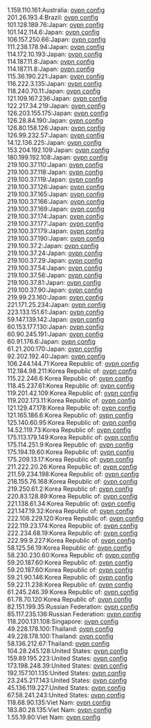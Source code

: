 1.159.110.161:Australia: [ovpn config](vpn/1_159_110_161.ovpn)  
201.26.193.4:Brazil: [ovpn config](vpn/201_26_193_4.ovpn)  
101.128.189.76:Japan: [ovpn config](vpn/101_128_189_76.ovpn)  
101.142.114.6:Japan: [ovpn config](vpn/101_142_114_6.ovpn)  
106.157.250.66:Japan: [ovpn config](vpn/106_157_250_66.ovpn)  
111.238.178.94:Japan: [ovpn config](vpn/111_238_178_94.ovpn)  
114.172.10.193:Japan: [ovpn config](vpn/114_172_10_193.ovpn)  
114.187.11.8:Japan: [ovpn config](vpn/114_187_11_8.ovpn)  
114.187.11.8:Japan: [ovpn config](vpn/114_187_11_8.ovpn)  
115.36.190.221:Japan: [ovpn config](vpn/115_36_190_221.ovpn)  
116.222.3.135:Japan: [ovpn config](vpn/116_222_3_135.ovpn)  
118.240.70.11:Japan: [ovpn config](vpn/118_240_70_11.ovpn)  
121.109.167.236:Japan: [ovpn config](vpn/121_109_167_236.ovpn)  
122.217.34.219:Japan: [ovpn config](vpn/122_217_34_219.ovpn)  
126.203.155.175:Japan: [ovpn config](vpn/126_203_155_175.ovpn)  
126.28.84.190:Japan: [ovpn config](vpn/126_28_84_190.ovpn)  
126.80.158.126:Japan: [ovpn config](vpn/126_80_158_126.ovpn)  
126.99.232.57:Japan: [ovpn config](vpn/126_99_232_57.ovpn)  
14.12.136.225:Japan: [ovpn config](vpn/14_12_136_225.ovpn)  
153.204.192.109:Japan: [ovpn config](vpn/153_204_192_109.ovpn)  
180.199.192.108:Japan: [ovpn config](vpn/180_199_192_108.ovpn)  
219.100.37.110:Japan: [ovpn config](vpn/219_100_37_110.ovpn)  
219.100.37.118:Japan: [ovpn config](vpn/219_100_37_118.ovpn)  
219.100.37.119:Japan: [ovpn config](vpn/219_100_37_119.ovpn)  
219.100.37.126:Japan: [ovpn config](vpn/219_100_37_126.ovpn)  
219.100.37.165:Japan: [ovpn config](vpn/219_100_37_165.ovpn)  
219.100.37.166:Japan: [ovpn config](vpn/219_100_37_166.ovpn)  
219.100.37.169:Japan: [ovpn config](vpn/219_100_37_169.ovpn)  
219.100.37.174:Japan: [ovpn config](vpn/219_100_37_174.ovpn)  
219.100.37.177:Japan: [ovpn config](vpn/219_100_37_177.ovpn)  
219.100.37.179:Japan: [ovpn config](vpn/219_100_37_179.ovpn)  
219.100.37.190:Japan: [ovpn config](vpn/219_100_37_190.ovpn)  
219.100.37.2:Japan: [ovpn config](vpn/219_100_37_2.ovpn)  
219.100.37.24:Japan: [ovpn config](vpn/219_100_37_24.ovpn)  
219.100.37.29:Japan: [ovpn config](vpn/219_100_37_29.ovpn)  
219.100.37.54:Japan: [ovpn config](vpn/219_100_37_54.ovpn)  
219.100.37.56:Japan: [ovpn config](vpn/219_100_37_56.ovpn)  
219.100.37.81:Japan: [ovpn config](vpn/219_100_37_81.ovpn)  
219.100.37.90:Japan: [ovpn config](vpn/219_100_37_90.ovpn)  
219.99.23.160:Japan: [ovpn config](vpn/219_99_23_160.ovpn)  
221.171.25.234:Japan: [ovpn config](vpn/221_171_25_234.ovpn)  
223.133.151.61:Japan: [ovpn config](vpn/223_133_151_61.ovpn)  
59.147.139.142:Japan: [ovpn config](vpn/59_147_139_142.ovpn)  
60.153.177.130:Japan: [ovpn config](vpn/60_153_177_130.ovpn)  
60.90.245.191:Japan: [ovpn config](vpn/60_90_245_191.ovpn)  
60.91.176.6:Japan: [ovpn config](vpn/60_91_176_6.ovpn)  
61.21.200.170:Japan: [ovpn config](vpn/61_21_200_170.ovpn)  
92.202.192.40:Japan: [ovpn config](vpn/92_202_192_40.ovpn)  
106.244.144.71:Korea Republic of: [ovpn config](vpn/106_244_144_71.ovpn)  
112.184.98.211:Korea Republic of: [ovpn config](vpn/112_184_98_211.ovpn)  
115.22.246.6:Korea Republic of: [ovpn config](vpn/115_22_246_6.ovpn)  
118.45.237.61:Korea Republic of: [ovpn config](vpn/118_45_237_61.ovpn)  
119.201.42.109:Korea Republic of: [ovpn config](vpn/119_201_42_109.ovpn)  
119.202.173.11:Korea Republic of: [ovpn config](vpn/119_202_173_11.ovpn)  
121.129.47.178:Korea Republic of: [ovpn config](vpn/121_129_47_178.ovpn)  
121.165.186.6:Korea Republic of: [ovpn config](vpn/121_165_186_6.ovpn)  
125.140.60.95:Korea Republic of: [ovpn config](vpn/125_140_60_95.ovpn)  
14.52.119.73:Korea Republic of: [ovpn config](vpn/14_52_119_73.ovpn)  
175.113.179.149:Korea Republic of: [ovpn config](vpn/175_113_179_149.ovpn)  
175.114.251.9:Korea Republic of: [ovpn config](vpn/175_114_251_9.ovpn)  
175.194.19.60:Korea Republic of: [ovpn config](vpn/175_194_19_60.ovpn)  
175.209.13.17:Korea Republic of: [ovpn config](vpn/175_209_13_17.ovpn)  
211.222.20.26:Korea Republic of: [ovpn config](vpn/211_222_20_26.ovpn)  
211.59.234.198:Korea Republic of: [ovpn config](vpn/211_59_234_198.ovpn)  
218.155.76.168:Korea Republic of: [ovpn config](vpn/218_155_76_168.ovpn)  
219.250.61.2:Korea Republic of: [ovpn config](vpn/219_250_61_2.ovpn)  
220.83.128.89:Korea Republic of: [ovpn config](vpn/220_83_128_89.ovpn)  
221.138.61.34:Korea Republic of: [ovpn config](vpn/221_138_61_34.ovpn)  
221.147.19.32:Korea Republic of: [ovpn config](vpn/221_147_19_32.ovpn)  
222.108.229.120:Korea Republic of: [ovpn config](vpn/222_108_229_120.ovpn)  
222.119.23.174:Korea Republic of: [ovpn config](vpn/222_119_23_174.ovpn)  
222.234.68.19:Korea Republic of: [ovpn config](vpn/222_234_68_19.ovpn)  
222.99.9.227:Korea Republic of: [ovpn config](vpn/222_99_9_227.ovpn)  
58.125.56.19:Korea Republic of: [ovpn config](vpn/58_125_56_19.ovpn)  
58.230.230.60:Korea Republic of: [ovpn config](vpn/58_230_230_60.ovpn)  
59.20.187.60:Korea Republic of: [ovpn config](vpn/59_20_187_60.ovpn)  
59.20.187.60:Korea Republic of: [ovpn config](vpn/59_20_187_60.ovpn)  
59.21.90.146:Korea Republic of: [ovpn config](vpn/59_21_90_146.ovpn)  
59.22.11.238:Korea Republic of: [ovpn config](vpn/59_22_11_238.ovpn)  
61.245.246.39:Korea Republic of: [ovpn config](vpn/61_245_246_39.ovpn)  
61.78.70.120:Korea Republic of: [ovpn config](vpn/61_78_70_120.ovpn)  
82.151.199.35:Russian Federation: [ovpn config](vpn/82_151_199_35.ovpn)  
85.117.235.136:Russian Federation: [ovpn config](vpn/85_117_235_136.ovpn)  
118.200.131.108:Singapore: [ovpn config](vpn/118_200_131_108.ovpn)  
49.228.178.100:Thailand: [ovpn config](vpn/49_228_178_100.ovpn)  
49.228.178.100:Thailand: [ovpn config](vpn/49_228_178_100.ovpn)  
58.136.212.67:Thailand: [ovpn config](vpn/58_136_212_67.ovpn)  
104.28.245.128:United States: [ovpn config](vpn/104_28_245_128.ovpn)  
159.89.195.223:United States: [ovpn config](vpn/159_89_195_223.ovpn)  
173.198.248.39:United States: [ovpn config](vpn/173_198_248_39.ovpn)  
192.157.101.135:United States: [ovpn config](vpn/192_157_101_135.ovpn)  
23.245.217.143:United States: [ovpn config](vpn/23_245_217_143.ovpn)  
45.136.119.227:United States: [ovpn config](vpn/45_136_119_227.ovpn)  
67.58.241.243:United States: [ovpn config](vpn/67_58_241_243.ovpn)  
118.68.90.135:Viet Nam: [ovpn config](vpn/118_68_90_135.ovpn)  
183.80.28.135:Viet Nam: [ovpn config](vpn/183_80_28_135.ovpn)  
1.55.19.80:Viet Nam: [ovpn config](vpn/1_55_19_80.ovpn)  
